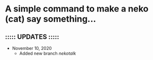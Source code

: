 # A simple command to make a neko (cat) say something...

## ::::: UPDATES :::::
- November 10, 2020
    - Added new branch <i>nekotalk</i>

